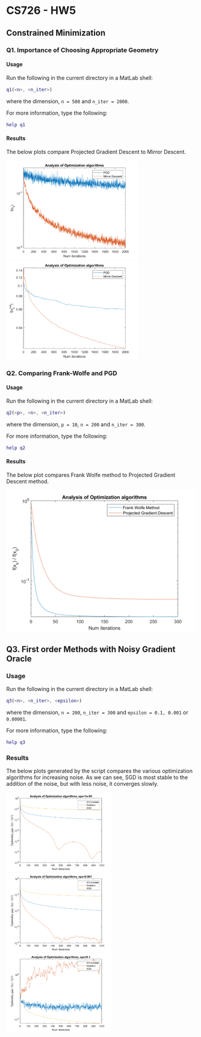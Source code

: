 # CS726 - HW5

## Constrained Minimization

### Q1. Importance of Choosing Appropriate Geometry

#### Usage

Run the following in the current directory in a MatLab shell:

```MatLab
q1(<n>, <n_iter>)
```

where the dimension, `n = 500` and `n_iter = 2000`.

For more information, type the following:

```MatLab
help q1
```

#### Results

The below plots compare Projected Gradient Descent to Mirror Descent.

<p float="left">
	<img src="q1a.png" width="350" />
	<img src="q1b.png" width="350" />
</p>

### Q2. Comparing Frank-Wolfe and PGD

#### Usage

Run the following in the current directory in a MatLab shell:

```MatLab
q2(<p>, <n>, <n_iter>)
```

where the dimension, `p = 10`, `n = 200` and `n_iter = 300`.

For more information, type the following:

```MatLab
help q2
```

#### Results

The below plot compares Frank Wolfe method to Projected Gradient Descent method.

![CGM_vs_PGS](q2.png?raw=true "Frank Wolfe Method vs PGD")

## Q3. First order Methods with Noisy Gradient Oracle

### Usage

Run the following in the current directory in a MatLab shell:

```MatLab
q3(<n>, <n_iter>, <epsilon>)
```

where the dimension, `n = 200`, `n_iter = 300` and `epsilon = 0.1, 0.001` or `0.00001`.

For more information, type the following:

```MatLab
help q3
```

### Results

The below plots generated by the script compares the various optimization algorithms for increasing noise. As we can see, SGD is most stable to the addition of the noise, but with less noise, it converges slowly.

<p float="left">
	<img src="q3_eps=1e-5.png" width="280" />
	<img src="q3_eps=1e-3.png" width="280" />
	<img src="q3_eps=1e-1.png" width="280" />
</p>
